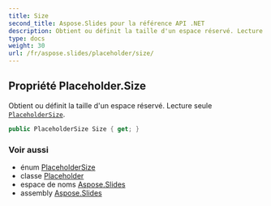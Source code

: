 ```yaml
---
title: Size
second_title: Aspose.Slides pour la référence API .NET
description: Obtient ou définit la taille d'un espace réservé. Lecture seule PlaceholderSizeaspose.slides/placeholdersize.
type: docs
weight: 30
url: /fr/aspose.slides/placeholder/size/
---
```


## Propriété Placeholder.Size

Obtient ou définit la taille d'un espace réservé. Lecture seule [`PlaceholderSize`](../../placeholdersize).

```csharp
public PlaceholderSize Size { get; }
```

### Voir aussi

* énum [PlaceholderSize](../../placeholdersize)
* classe [Placeholder](../../placeholder)
* espace de noms [Aspose.Slides](../../placeholder)
* assembly [Aspose.Slides](../../../)

<!-- NE PAS ÉDITER : généré par xmldocmd pour Aspose.Slides.dll -->
